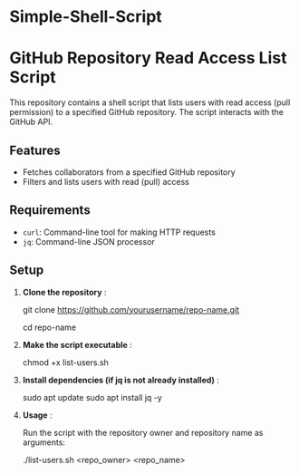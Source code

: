 # Simple-Shell-Script

# GitHub Repository Read Access List Script

This repository contains a shell script that lists users with read access (pull permission) to a specified GitHub repository. The script interacts with the GitHub API.

## Features

- Fetches collaborators from a specified GitHub repository
- Filters and lists users with read (pull) access

## Requirements

- `curl`: Command-line tool for making HTTP requests
- `jq`: Command-line JSON processor

## Setup

1. **Clone the repository** :

   
   git clone https://github.com/yourusername/repo-name.git

   cd repo-name

3. **Make the script executable** :

   
    chmod +x list-users.sh
  
4. **Install dependencies (if jq is not already installed)** :

   
    sudo apt update
    sudo apt install jq -y
  
5. **Usage** :

   
    Run the script with the repository owner and repository name as arguments:
   
    ./list-users.sh <repo_owner> <repo_name>

